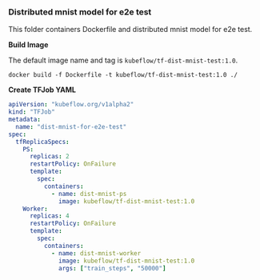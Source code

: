 ### Distributed mnist model for e2e test

This folder containers Dockerfile and distributed mnist model for e2e test.

**Build Image**

The default image name and tag is `kubeflow/tf-dist-mnist-test:1.0`.

```shell
docker build -f Dockerfile -t kubeflow/tf-dist-mnist-test:1.0 ./
```

**Create TFJob YAML**

```yaml
apiVersion: "kubeflow.org/v1alpha2"
kind: "TFJob"
metadata:
  name: "dist-mnist-for-e2e-test"
spec:
  tfReplicaSpecs:
    PS:
      replicas: 2
      restartPolicy: OnFailure
      template:
        spec:
          containers:
            - name: dist-mnist-ps
              image: kubeflow/tf-dist-mnist-test:1.0
    Worker:
      replicas: 4
      restartPolicy: OnFailure
      template:
        spec:
          containers:
            - name: dist-mnist-worker
              image: kubeflow/tf-dist-mnist-test:1.0
              args: ["train_steps", "50000"]
```
